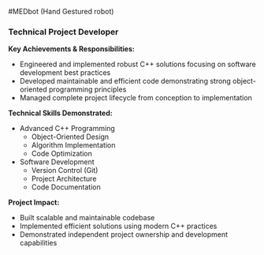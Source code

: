 #MEDbot (Hand Gestured robot)

### Technical Project Developer

**Key Achievements & Responsibilities:**
- Engineered and implemented robust C++ solutions focusing on software development best practices
- Developed maintainable and efficient code demonstrating strong object-oriented programming principles
- Managed complete project lifecycle from conception to implementation

**Technical Skills Demonstrated:**
- Advanced C++ Programming
  - Object-Oriented Design
  - Algorithm Implementation
  - Code Optimization
- Software Development
  - Version Control (Git)
  - Project Architecture
  - Code Documentation

**Project Impact:**
- Built scalable and maintainable codebase
- Implemented efficient solutions using modern C++ practices
- Demonstrated independent project ownership and development capabilities
